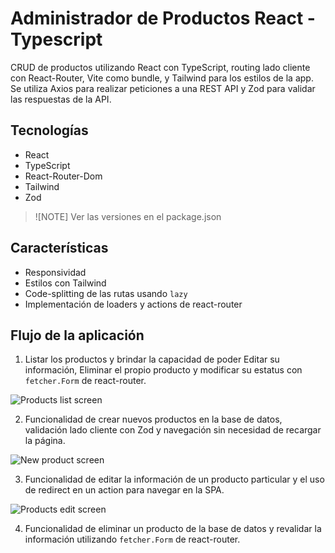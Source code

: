 # Administrador de Productos React - Typescript

CRUD de productos utilizando React con TypeScript, routing lado cliente con React-Router, Vite como bundle,  y Tailwind para los estilos de la app. Se utiliza Axios para realizar peticiones a una REST API y Zod para validar las respuestas de la API.

## Tecnologías

* React
* TypeScript
* React-Router-Dom
* Tailwind
* Zod

> ![NOTE]
> Ver las versiones en el package.json

## Características

* Responsividad
* Estilos con Tailwind
* Code-splitting de las rutas usando `lazy`
* Implementación de loaders y actions de react-router

## Flujo de la aplicación

1. Listar los productos y brindar la capacidad de poder Editar su información, Eliminar el propio producto y modificar su estatus con `fetcher.Form` de react-router.

![Products list screen](/frontend/multimedia/product-list.jpeg)

2. Funcionalidad de crear nuevos productos en la base de datos, validación lado cliente con Zod y navegación sin necesidad de recargar la página.

![New product screen](/frontend/multimedia/new-product.jpeg)

3. Funcionalidad de editar la información de un producto particular y el uso de redirect en un action para navegar en la SPA.

![Products edit screen](/frontend/multimedia/edit-product.jpeg)

4. Funcionalidad de eliminar un producto de la base de datos y revalidar la información utilizando `fetcher.Form` de react-router.